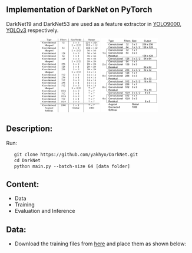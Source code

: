 ## Implementation of DarkNet on PyTorch

DarkNet19 and DarkNet53 are used as a feature extractor in [YOLO9000](https://arxiv.org/pdf/1612.08242.pdf), [YOLOv3](https://pjreddie.com/media/files/papers/YOLOv3.pdf) respectively.



<div align='center'>
  <img src='assets/darknet19.png' height="200px">
  <img src='assets/darknet53.png' height="200px">
</div>



## Description:


Run:
```
   git clone https://github.com/yakhyo/DarkNet.git
   cd DarkNet
   python main.py --batch-size 64 [data folder]

```

## Content:

- Data
- Training
- Evaluation and Inference

## Data:

- Download the training files from [here]() and place them as shown below:
